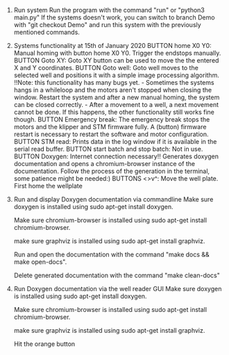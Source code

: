 1. Run system
    Run the program with the command "run" or "python3 main.py"
    If the systems doesn't work, you can switch to branch Demo with "git checkout Demo" and run this system with the previously mentioned commands.

2. Systems functionality at 15th of January 2020
    BUTTON home X0 Y0:
	    Manual homing with button home X0 Y0. Trigger the endstops manually.
    BUTTON Goto XY:
	    Goto XY button can be used to move the the entered X and Y coordinates.
    BUTTON Goto well:
	    Goto well moves to the selected well and positions it with a simple image processing algorithm. 
		!!Note: this functionality has many bugs yet. 
		- Sometimes the systems hangs in a whileloop and the motors aren't stopped when closing the window. Restart the system and after a new manual homing, the system can be closed correctly.
		- After a movement to a well, a next movement cannot be done. If this happens, the other functionality still works fine though.
    BUTTON Emergency break:
	    The emergency break stops the motors and the klipper and STM firmware fully. A (button) firmware restart is necessary to restart the software and motor configuration.
    BUTTON STM read:
	    Prints data in the log window if it is available in the serial read buffer.
    BUTTON start batch and stop batch:
	    Not in use.
    BUTTON Doxygen:
	    Internet connection necessary!! Generates doxygen documentation and opens a chromium-browser instance of the documentation. 
	    Follow the process of the generation in the terminal, some patience might be needed:)
    BUTTONS <>v^:
            Move the well plate. First home the wellplate

3. Run and display Doxygen documentation via commandline
    Make sure doxygen is installed using sudo apt-get install doxygen.

    Make sure chromium-browser is installed using sudo apt-get install chromium-browser.

    make sure graphviz is installed using sudo apt-get install graphviz.

    Run and open the documentation with the command "make docs && make open-docs". 

    Delete generated documentation with the command "make clean-docs"

4. Run Doxygen documentation via the well reader GUI
    Make sure doxygen is installed using sudo apt-get install doxygen.

    Make sure chromium-browser is installed using sudo apt-get install chromium-browser.

    make sure graphviz is installed using sudo apt-get install graphviz.

    Hit the orange button
